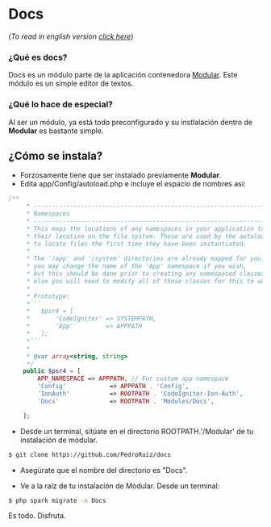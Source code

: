 # Docs
(_To read in english version [click here](README_en.md)_)

### ¿Qué es docs?
Docs es un módulo parte de la aplicación contenedora [Modular](https://github.com/PedroRuiz/modular). Este módulo es un simple editor de textos.

### ¿Qué lo hace de especial?
Al ser un módulo, ya está todo preconfigurado y su instlalación dentro de **Modular** es bastante simple.

## ¿Cómo se instala?
- Forzosamente tiene que ser instalado previamente **Modular**.
- Edita app/Config/autoload.php e incluye el espacio de nombres así:
```php
/**
     * -------------------------------------------------------------------
     * Namespaces
     * -------------------------------------------------------------------
     * This maps the locations of any namespaces in your application to
     * their location on the file system. These are used by the autoloader
     * to locate files the first time they have been instantiated.
     *
     * The '/app' and '/system' directories are already mapped for you.
     * you may change the name of the 'App' namespace if you wish,
     * but this should be done prior to creating any namespaced classes,
     * else you will need to modify all of those classes for this to work.
     *
     * Prototype:
     *```
     *   $psr4 = [
     *       'CodeIgniter' => SYSTEMPATH,
     *       'App'	       => APPPATH
     *   ];
     *```
     *
     * @var array<string, string>
     */
    public $psr4 = [
        APP_NAMESPACE => APPPATH, // For custom app namespace
        'Config'            => APPPATH . 'Config',
        'IonAuth'           => ROOTPATH . 'CodeIgniter-Ion-Auth',         
        'Docs'              => ROOTPATH . 'Modules/Docs',

    ];
```
- Desde un terminal, sitúate en el directorio ROOTPATH.'/Modular' de tu instalación de módular.
```bash
$ git clone https://github.com/PedroRuiz/docs
```
- Asegúrate que el nombre del directorio es "Docs".

- Ve a la raíz de tu instalación de Módular. Desde un terminal:
```bash
$ php spark migrate -n Docs
```

Es todo. Disfruta.
